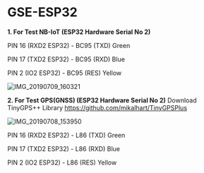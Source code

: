 # GSE-ESP32

**1. For Test NB-IoT (ESP32 Hardware Serial No 2)**

PIN 16 (RXD2 ESP32) - BC95 (TXD) Green

PIN 17 (TXD2 ESP32) - BC95 (RXD) Blue

PIN 2 (IO2 ESP32)  -  BC95 (RES) Yellow

![IMG_20190709_160321](https://user-images.githubusercontent.com/536179/61681418-979d8480-ad37-11e9-84e7-c55c8378ccf8.png)

**2. For Test GPS(GNSS) (ESP32 Hardware Serial No 2)** Download TinyGPS++ Library https://github.com/mikalhart/TinyGPSPlus

![IMG_20190708_153950](https://user-images.githubusercontent.com/536179/61681881-7b024c00-ad39-11e9-9066-bd871eb3bd24.png)

PIN 16 (RXD2 ESP32) - L86 (TXD) Green

PIN 17 (TXD2 ESP32) - L86 (RXD) Blue

PIN 2 (IO2 ESP32)   - L86 (RES) Yellow
